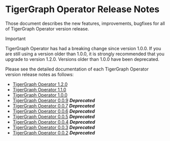 # TigerGraph Operator Release Notes

Those document describes the new features, improvements, bugfixes for all of TigerGraph Operator version release.

> [!IMPORTANT]
> TigerGraph Operator has had a breaking change since version 1.0.0. If you are still using a version older than 1.0.0, it is strongly recommended that you upgrade to version 1.2.0. Versions older than 1.0.0 have been deprecated.

Please see the detailed documentation of each TigerGraph Operator version release notes as follows:

- [TigerGraph Operator 1.2.0](./operator-1.2.0.md)
- [TigerGraph Operator 1.1.0](./operator-1.1.0.md)
- [TigerGraph Operator 1.0.0](./operator-1.0.0.md)
- [TigerGraph Operator 0.0.9](./operator-0.0.9.md) **_Deprecated_**
- [TigerGraph Operator 0.0.7](./operator-0.0.7.md) **_Deprecated_**
- [TigerGraph Operator 0.0.6](./operator-0.0.6.md) **_Deprecated_**
- [TigerGraph Operator 0.0.5](./operator-0.0.5.md) **_Deprecated_**
- [TigerGraph Operator 0.0.4](./operator-0.0.4.md) **_Deprecated_**
- [TigerGraph Operator 0.0.3](./operator-0.0.3.md) **_Deprecated_**
- [TigerGraph Operator 0.0.2](./operator-0.0.2.md) **_Deprecated_**
